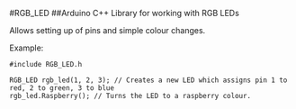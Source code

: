 #RGB_LED
##Arduino C++ Library for working with RGB LEDs

Allows setting up of pins and simple colour changes.

Example:
```
#include RGB_LED.h

RGB_LED rgb_led(1, 2, 3); // Creates a new LED which assigns pin 1 to red, 2 to green, 3 to blue
rgb_led.Raspberry(); // Turns the LED to a raspberry colour.
```
